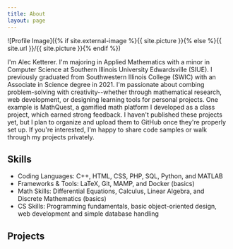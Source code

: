 ```yaml
---
title: About
layout: page
---
```

![Profile Image]({% if site.external-image %}{{ site.picture }}{% else %}{{ site.url }}/{{ site.picture }}{% endif %})

<p>I'm Alec Ketterer. I'm majoring in Applied Mathematics with a minor in Computer Science at Southern Illinois University Edwardsville (SIUE). I previously graduated from Southwestern Illinois College (SWIC) with an Associate in Science degree in 2021. I'm passionate about combing problem-solving with creativity--whether through mathematical research, web development, or designing learning tools for personal projects. One example is MathQuest, a gamified math platform I developed as a class project, which earned strong feedback. I haven't published these projects yet, but I plan to organize and upload them to GitHub once they're properly set up. If you're interested, I'm happy to share code samples or walk through my projects privately.</p>

<p></p>

<h2>Skills</h2>

<ul class="skill-list">
	<li>Coding Languages: C++, HTML, CSS, PHP, SQL, Python, and MATLAB</li>
	<li>Frameworks & Tools: LaTeX, Git, MAMP, and Docker (basics)</li>
	<li>Math Skills: Differential Equations, Calculus, Linear Algebra, and Discrete Mathematics (basics)</li>
	<li>CS Skills: Programming fundamentals, basic object-oriented design, web development and simple database handling</li>
</ul>

<h2>Projects</h2>

<ul>

</ul>
